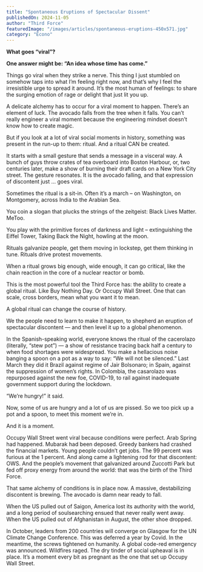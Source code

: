 ```yaml
---
title: "Spontaneous Eruptions of Spectacular Dissent"
publishedOn: 2024-11-05
author: "Third Force"
featuredImage: "/images/articles/spontaneous-eruptions-450x571.jpg"
category: "Econo"
---
```


**What goes “viral”?**

**One answer might be: “An idea whose time has come.”**

Things go viral when they strike a nerve. This thing I just stumbled on somehow taps into what I’m feeling right now, and that’s why I feel the irresistible urge to spread it around. It’s the most human of feelings: to share the surging emotion of rage or delight that just lit you up.

A delicate alchemy has to occur for a viral moment to happen. There’s an element of luck. The avocado falls from the tree when it falls. You can’t really engineer a viral moment because the engineering mindset doesn’t know how to create magic.

But if you look at a lot of viral social moments in history, something was present in the run-up to them: ritual. And a ritual CAN be created.

It starts with a small gesture that sends a message in a visceral way. A bunch of guys throw crates of tea overboard into Boston Harbour, or, two centuries later, make a show of burning their draft cards on a New York City street. The gesture resonates. It is the avocado falling, and that expression of discontent just … goes viral.

Sometimes the ritual is a sit-in. Often it’s a march – on Washington, on Montgomery, across India to the Arabian Sea.

You coin a slogan that plucks the strings of the zeitgeist: Black Lives Matter. MeToo.

You play with the primitive forces of darkness and light – extinguishing the Eiffel Tower, Taking Back the Night, howling at the moon.

Rituals galvanize people, get them moving in lockstep, get them thinking in tune. Rituals drive protest movements.

When a ritual grows big enough, wide enough, it can go critical, like the chain reaction in the core of a nuclear reactor or bomb.

This is the most powerful tool the Third Force has: the ability to create a global ritual. Like Buy Nothing Day. Or Occupy Wall Street. One that can scale, cross borders, mean what you want it to mean.

A global ritual can change the course of history.

We the people need to learn to make it happen, to shepherd an eruption of spectacular discontent — and then level it up to a global phenomenon.

In the Spanish-speaking world, everyone knows the ritual of the cacerolazo (literally, “stew pot”) — a show of resistance tracing back half a century to when food shortages were widespread. You make a hellacious noise banging a spoon on a pot as a way to say: “We will not be silenced.” Last March they did it Brazil against regime of Jair Bolsonaro; in Spain, against the suppression of women’s rights. In Colombia, the casarolazo was repurposed against the new foe, COVID-19, to rail against inadequate government support during the lockdown.

“We’re hungry!” it said.

Now, some of us are hungry and a lot of us are pissed. So we too pick up a pot and a spoon, to meet this moment we’re in.

And it is a moment.

Occupy Wall Street went viral because conditions were perfect. Arab Spring had happened. Mubarak had been deposed. Greedy bankers had crashed the financial markets. Young people couldn’t get jobs. The 99 percent was furious at the 1 percent. And along came a lightening rod for that discontent: OWS. And the people’s movement that galvanized around Zuccotti Park but fed off proxy energy from around the world: that was the birth of the Third Force.

That same alchemy of conditions is in place now. A massive, destabilizing discontent is brewing. The avocado is damn near ready to fall.

When the US pulled out of Saigon, America lost its authority with the world, and a long period of soulsearching ensued that never really went away. When the US pulled out of Afghanistan in August, the other shoe dropped.

In October, leaders from 200 countries will converge on Glasgow for the UN Climate Change Conference. This was deferred a year by Covid. In the meantime, the screws tightened on humanity. A global code-red emergency was announced. Wildfires raged. The dry tinder of social upheaval is in place. It’s a moment every bit as pregnant as the one that set up Occupy Wall Street.
